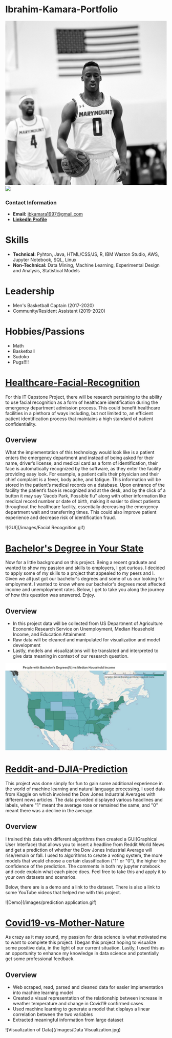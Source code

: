 # Ibrahim-Kamara-Portfolio


 ![](/images/A8B7AED3-E025-43AA-8D63-82C85446261A.JPEG) ![](/images/VideoToGif_GIF.GIF) 


### Contact Information
- **Email:** ibkamara1997@gmail.com
- [**LinkedIn Profile**](https://www.linkedin.com/in/ibrahim-kamara-81b427139/)

# Skills
- **Technical:** Pyhton, Java, HTML/CSS/JS, R, IBM Waston Studio, AWS, Jupyter Notebook, SQL, Linux
- **Non-Technical:** Data Mining, Machine Learning, Experimental Design and Analysis, Statistical Models

# Leadership
- Men's Basketball Captain (2017-2020)
- Community/Resident Assistant (2019-2020)

# Hobbies/Passions
- Math
- Basketball
- Sudoko
- Pugs!!!!

# [Healthcare-Facial-Recognition](https://github.com/ibkamara0/Healthcare-Facial-Recognition)

For this IT Capstone Project, there will be research pertaining to the ability to use facial recognition as a form of healthcare identification during the emergency department admission process. This could benefit healthcare facilities in a plethora of ways including, but not limited to, an efficient patient identification process that maintains a high standard of patient confidentiality.

## Overview
What the implementation of this technology would look like is a patient enters the emergency department and instead of being asked for their name, driver’s license, and medical card as a form of identification, their face is automatically recognized by the software, as they enter the facility providing easy look. For example, a patient calls their physician and their chief complaint is a fever, body ache, and fatigue. This information will be stored in the patient’s medical records on a database. Upon entrance of the facility the patient’s face is recognized and at the desk,  and by the click of a button it may say “Jacob Park, Possible flu” along with other information like medical record number or date of birth, making it easier to direct patients throughout the healthcare facility, essentially decreasing the emergency department wait and transferring times. This could also improve patient experience and decrease risk of identification fraud. 

![GUI](/images/Facial Recognition.gif)


# [Bachelor's Degree in Your State](https://github.com/ibkamara0/bachelors-degree-in-your-state)
Now for a little background on this project. Being a recent graduate and wanted to show my passion and skills to employers, I got curious. I decided to apply some of my skills to a project that appealed to my peers and I. Given we all just got our bachelor's degrees and some of us our looking for employment. I wanted to know where our bachelor's degrees most affected income and unemployment rates. Below, I get to take you along the journey of how this question was answered. Enjoy.

## Overview
- In this project data will be collected from US Department of Agriculture Economic Research Service on Unemployment, Median Household Income, and Education Attainment
- Raw data will be cleaned and manipulated for visualization and model development
- Lastly, models and visualizations will be translated and interpreted to give data meaning in context of our research question.

![income choropleth map](/images/IncomeMap.JPG)

# [Reddit-and-DJIA-Prediction](https://github.com/ibkamara0/Reddit-and-DJIA-Prediction)
This project was done simply for fun to gain some additional experience in the world of machine learning and natural language processing. I used data from Kaggle on which involved the Dow Jones Industrial Averages with different news articles. The data provided displayed various headlines and labels, where "1" meant the average rose or remained the same, and "0" meant there was a decline in the average.
## Overview
I trained this data with different algorithms then created a GUI(Graphical User Interface) that allows you to insert a headline from Reddit World News and get a prediction of whether the Dow Jones Industrial Average will rise/remain or fall. I used to algorithms to create a voting system, the more models that would choose a certain classification ("1" or "0"), the higher the confidence of the prediction. The comments in both my jupyter notebook and code explain what each piece does. Feel free to take this and apply it to your own datasets and scenarios.

Below, there are is a demo and a link to the dataset. There is also a link to some YouTube videos that helped me with this project.

![Demo](/images/prediction application.gif)

# [Covid19-vs-Mother-Nature](https://github.com/ibkamara0/Covid19-vs-Mother-Nature)
As crazy as it may sound, my passion for data science is what motivated me to want to complete this project. I began this project hoping to visualize some positive data, in the light of our current situation. Lastly, I used this as an opportunity to enhance my knowledge in data science and potentially get some professional feedback.
## Overview
- Web scraped, read, parsed and cleaned data for easier implementation into machine learning model
- Created a visual representation of the relationship between increase in weather temperature and change in Covid19 confirmed cases
- Used machine learning to generate a model that displays a linear correlation between the two variables
- Extracted meaningful information from large dataset

![Visualization of Data](/images/Data Visualization.jpg)







         
